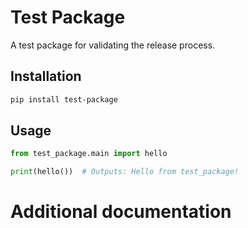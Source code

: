 # Test Package

A test package for validating the release process.

## Installation

```bash
pip install test-package
```

## Usage

```python
from test_package.main import hello

print(hello())  # Outputs: Hello from test_package!
```

# Additional documentation
